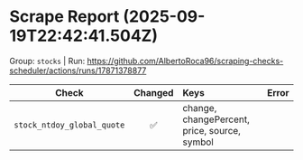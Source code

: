 # Scrape Report (2025-09-19T22:42:41.504Z)

Group: `stocks`  |  Run: https://github.com/AlbertoRoca96/scraping-checks-scheduler/actions/runs/17871378877

| Check | Changed | Keys | Error |
|---|:---:|:--|:--|
| `stock_ntdoy_global_quote` | ✅ | change, changePercent, price, source, symbol |  |
